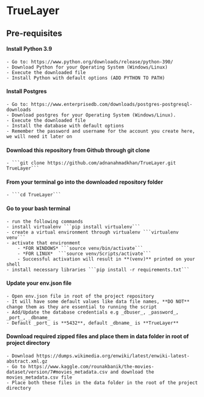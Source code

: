 # TrueLayer

## Pre-requisites

#### Install Python 3.9
	- Go to: https://www.python.org/downloads/release/python-390/
	- Download Python for your Operating System (Windows/Linux)
	- Execute the downloaded file
	- Install Python with default options (ADD PYTHON TO PATH)

#### Install Postgres
	- Go to: https://www.enterprisedb.com/downloads/postgres-postgresql-downloads
	- Download postgres for your Operating System (Windows/Linux). 
	- Execute the downloaded file
	- Install the database with default options
	- Remember the password and username for the account you create here, we will need it later on

#### Download this repository from Github through git clone
	- ```git clone https://github.com/adnanahmadkhan/TrueLayer.git TrueLayer```

#### From your terminal go into the downloaded repository folder
	- ```cd TrueLayer```

#### Go to your bash terminal
	- run the following commands 
	- install virtualenv ```pip install virtualenv```
	- create a virtual environment through virtualenv ```virtualenv venv```
	- activate that environment 
		- *FOR WINDOWS* ```source venv/bin/activate```   
		- *FOR LINUX*  ```source venv/Scripts/activate```
		- Successful activation will result in **(venv)** printed on your shell
	- install necessary libraries ```pip install -r requirements.txt```


#### Update your env.json file
	- Open env.json file in root of the project repository
	- It will have some default values like data file names, **DO NOT** change them as they are essential to running the script
	- Add/Update the database credentials e.g _dbuser_, _password_, _port_, _dbname_
	- Default _port_ is **5432**, default _dbname_ is **TrueLayer**

#### Download required zipped files and place them in data folder in root of project directory
	- Download https://dumps.wikimedia.org/enwiki/latest/enwiki-latest-abstract.xml.gz
	- Go to https://www.kaggle.com/rounakbanik/the-movies-dataset/version/7#movies_metadata.csv and download the movies_metadata.csv file
	- Place both these files in the data folder in the root of the project directory